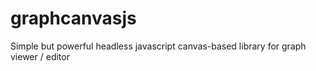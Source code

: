 # graphcanvasjs
Simple but powerful headless javascript canvas-based library for graph viewer / editor
